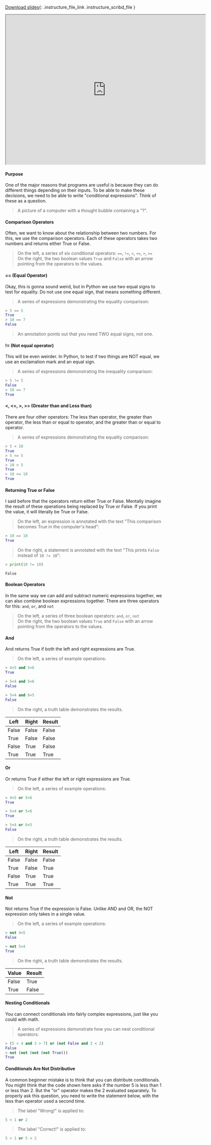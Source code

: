 
[Download slides](https://udel.instructure.com/files/74606791/download){: .instructure_file_link .instructure_scribd_file }


<iframe style="width: 640px; height: 480px;" width="300" height="150" allowfullscreen="allowfullscreen" webkitallowfullscreen="webkitallowfullscreen" mozallowfullscreen="mozallowfullscreen"
title="Introduction.pdf"
src="https://www.youtube.com/embed/8dodBDysmk4?feature=oembed&amp;rel=0" 
></iframe>


#### Purpose

One of the major reasons that programs are useful is because they can do different things depending on their inputs.
To be able to make these decisions, we need to be able to write "conditional expressions".
Think of these as a question.

> A picture of a computer with a thought bubble containing a "?".

#### Comparison Operators

Often, we want to know about the relationship between two numbers.
For this, we use the comparison operators.
Each of these operators takes two numbers and returns either True or False.

> On the left, a series of six conditional operators: `==`, `!=`, `<`, `<=`, `>`, `>=`  
> On the right, the two boolean values `True` and `False` with an arrow pointing from the operators to the values.

#### == (Equal Operator)

Okay, this is gonna sound weird, but in Python we use two equal signs to test for equality.
Do not use one equal sign, that means something different.

> A series of expressions demonstrating the equality comparison:
```python
> 5 == 5
True
> 10 == 7
False
```
> An annotation points out that you need TWO equal signs, not one.

#### != (Not equal operator)

This will be even weirder.
In Python, to test if two things are NOT equal, we use an exclamation mark and an equal sign.

> A series of expressions demonstrating the inequality comparison:
```python
> 5 != 5
False
> 10 == 7
True
```

#### <, <=, >, >= (Greater than and Less than)

There are four other operators:
The less than operator, the greater than operator, the less than or equal to operator, and the greater than or equal to operator.

> A series of expressions demonstrating the equality comparison:
```python
> 5 < 10
True
> 5 <= 5
True
> 10 > 5
True
> 10 >= 10
True
```

#### Returning True or False

I said before that the operators return either True or False.
Mentally imagine the result of these operations being replaced by True or False.
If you print the value, it will literally be True or False.

> On the left, an expression is annotated with the text "This comparison becomes True in the computer's head":
```python
> 10 == 10
True
```
> On the right, a statement is annotated with the text "This prints `False` instead of `10 != 10`":
```python
> print(10 != 10)
```
    False

#### Boolean Operators

In the same way we can add and subtract numeric expressions together, we can also combine boolean expressions together.
There are three operators for this: `and`, `or`, and `not`

> On the left, a series of three boolean operators: `and`, `or`, `not`  
> On the right, the two boolean values `True` and `False` with an arrow pointing from the operators to the values.

#### And

And returns True if both the left and right expressions are True.

> On the left, a series of example operations:
```python
> 4<5 and 5<6
True

> 5<4 and 5<6
False

> 5<4 and 6<5
False
```
> On the right, a truth table demonstrates the results.

| Left | Right | Result |
|-------|-------|--------|
| False | False | False |
| True | False | False |
| False | True | False |
| True | True | True |

#### Or

Or returns True if either the left or right expressions are True.

> On the left, a series of example operations:
```python
> 4<5 or 5<6
True

> 5<4 or 5<6
True

> 5<4 or 6<5
False
```
> On the right, a truth table demonstrates the results.

| Left | Right | Result |
|-------|-------|--------|
| False | False | False |
| True | False | True |
| False | True | True |
| True | True | True |

#### Not

Not returns True if the expression is False.
Unlike AND and OR, the NOT expression only takes in a single value.

> On the left, a series of example operations:
```python
> not 4<5
False

> not 5<4
True
```
> On the right, a truth table demonstrates the results.

| Value | Result |
|-------|--------|
| False | True |
| True | False |

#### Nesting Conditionals

You can connect conditionals into fairly complex expressions, just like you could with math.

> A series of expressions demonstrate how you can nest conditional operators:
```python
> (5 < 4 and 3 > 7) or (not False and 3 < 2)
False
> not (not (not (not True)))
True
```

#### Conditionals Are Not Distributive

A common beginner mistake is to think that you can distribute conditionals.
You might think that the code shown here asks if the number 5 is less than 1 or less than 2.
But the "or" operator makes the 2 evaluated separately.
To properly ask this question, you need to write the statement below, with the less than operator used a second time.

> The label "Wrong!" is applied to:
```python
5 < 1 or 2
```
> The label "Correct!" is applied to:
```python
5 < 1 or 5 < 2
```
